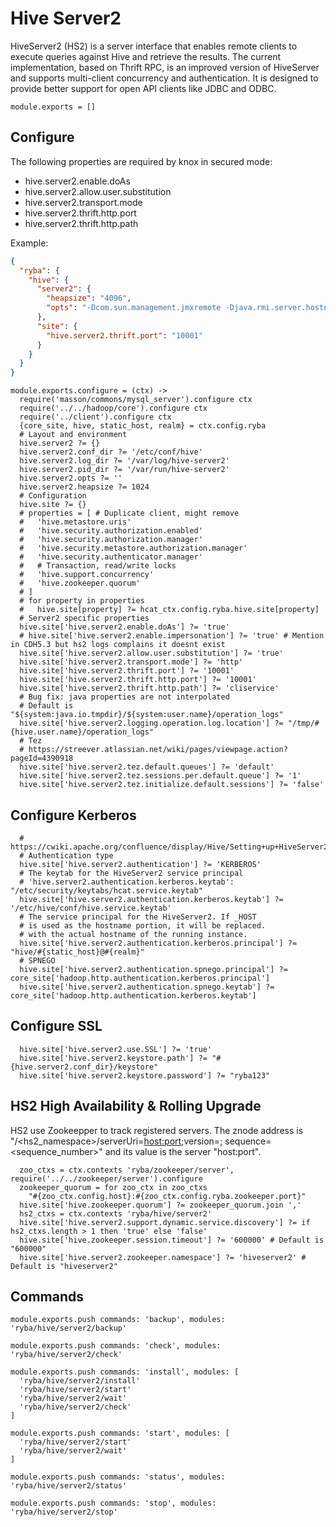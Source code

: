 
# Hive Server2

HiveServer2 (HS2) is a server interface that enables remote clients to execute
queries against Hive and retrieve the results. The current implementation, based
on Thrift RPC, is an improved version of HiveServer and supports multi-client
concurrency and authentication. It is designed to provide better support for
open API clients like JDBC and ODBC.

    module.exports = []

## Configure

The following properties are required by knox in secured mode:

*   hive.server2.enable.doAs
*   hive.server2.allow.user.substitution
*   hive.server2.transport.mode
*   hive.server2.thrift.http.port
*   hive.server2.thrift.http.path

Example:

```json
{
  "ryba": {
    "hive": {
      "server2": {
        "heapsize": "4096",
        "opts": "-Dcom.sun.management.jmxremote -Djava.rmi.server.hostname=130.98.196.54 -Dcom.sun.management.jmxremote.rmi.port=9526 -Dcom.sun.management.jmxremote.port=9526 -Dcom.sun.management.jmxremote.authenticate=false -Dcom.sun.management.jmxremote.ssl=false"
      },
      "site": {
        "hive.server2.thrift.port": "10001"
      }
    }
  }
}
```

    module.exports.configure = (ctx) ->
      require('masson/commons/mysql_server').configure ctx
      require('../../hadoop/core').configure ctx
      require('../client').configure ctx
      {core_site, hive, static_host, realm} = ctx.config.ryba
      # Layout and environment
      hive.server2 ?= {}
      hive.server2.conf_dir ?= '/etc/conf/hive'
      hive.server2.log_dir ?= '/var/log/hive-server2'
      hive.server2.pid_dir ?= '/var/run/hive-server2'
      hive.server2.opts ?= ''
      hive.server2.heapsize ?= 1024
      # Configuration
      hive.site ?= {}
      # properties = [ # Duplicate client, might remove
      #   'hive.metastore.uris'
      #   'hive.security.authorization.enabled'
      #   'hive.security.authorization.manager'
      #   'hive.security.metastore.authorization.manager'
      #   'hive.security.authenticator.manager'
      #   # Transaction, read/write locks
      #   'hive.support.concurrency'
      #   'hive.zookeeper.quorum'
      # ]
      # for property in properties
      #   hive.site[property] ?= hcat_ctx.config.ryba.hive.site[property]
      # Server2 specific properties
      hive.site['hive.server2.enable.doAs'] ?= 'true'
      # hive.site['hive.server2.enable.impersonation'] ?= 'true' # Mention in CDH5.3 but hs2 logs complains it doesnt exist
      hive.site['hive.server2.allow.user.substitution'] ?= 'true'
      hive.site['hive.server2.transport.mode'] ?= 'http'
      hive.site['hive.server2.thrift.port'] ?= '10001'
      hive.site['hive.server2.thrift.http.port'] ?= '10001'
      hive.site['hive.server2.thrift.http.path'] ?= 'cliservice'
      # Bug fix: java properties are not interpolated
      # Default is "${system:java.io.tmpdir}/${system:user.name}/operation_logs"
      hive.site['hive.server2.logging.operation.log.location'] ?= "/tmp/#{hive.user.name}/operation_logs"
      # Tez
      # https://streever.atlassian.net/wiki/pages/viewpage.action?pageId=4390918
      hive.site['hive.server2.tez.default.queues'] ?= 'default'
      hive.site['hive.server2.tez.sessions.per.default.queue'] ?= '1'
      hive.site['hive.server2.tez.initialize.default.sessions'] ?= 'false'

## Configure Kerberos

      # https://cwiki.apache.org/confluence/display/Hive/Setting+up+HiveServer2
      # Authentication type
      hive.site['hive.server2.authentication'] ?= 'KERBEROS'
      # The keytab for the HiveServer2 service principal
      # 'hive.server2.authentication.kerberos.keytab': "/etc/security/keytabs/hcat.service.keytab"
      hive.site['hive.server2.authentication.kerberos.keytab'] ?= '/etc/hive/conf/hive.service.keytab'
      # The service principal for the HiveServer2. If _HOST
      # is used as the hostname portion, it will be replaced.
      # with the actual hostname of the running instance.
      hive.site['hive.server2.authentication.kerberos.principal'] ?= "hive/#{static_host}@#{realm}"
      # SPNEGO
      hive.site['hive.server2.authentication.spnego.principal'] ?= core_site['hadoop.http.authentication.kerberos.principal']
      hive.site['hive.server2.authentication.spnego.keytab'] ?= core_site['hadoop.http.authentication.kerberos.keytab']

## Configure SSL

      hive.site['hive.server2.use.SSL'] ?= 'true'
      hive.site['hive.server2.keystore.path'] ?= "#{hive.server2.conf_dir}/keystore"
      hive.site['hive.server2.keystore.password'] ?= "ryba123"

## HS2 High Availability & Rolling Upgrade

HS2 use Zookeepper to track registered servers. The znode address is 
"/<hs2_namespace>/serverUri=<host:port>;version=<versionInfo>; sequence=<sequence_number>"
and its value is the server "host:port".

      zoo_ctxs = ctx.contexts 'ryba/zookeeper/server', require('../../zookeeper/server').configure
      zookeeper_quorum = for zoo_ctx in zoo_ctxs
        "#{zoo_ctx.config.host}:#{zoo_ctx.config.ryba.zookeeper.port}"
      hive.site['hive.zookeeper.quorum'] ?= zookeeper_quorum.join ','
      hs2_ctxs = ctx.contexts 'ryba/hive/server2'
      hive.site['hive.server2.support.dynamic.service.discovery'] ?= if hs2_ctxs.length > 1 then 'true' else 'false'
      hive.site['hive.zookeeper.session.timeout'] ?= '600000' # Default is "600000"
      hive.site['hive.server2.zookeeper.namespace'] ?= 'hiveserver2' # Default is "hiveserver2"

## Commands

    module.exports.push commands: 'backup', modules: 'ryba/hive/server2/backup'

    module.exports.push commands: 'check', modules: 'ryba/hive/server2/check'

    module.exports.push commands: 'install', modules: [
      'ryba/hive/server2/install'
      'ryba/hive/server2/start'
      'ryba/hive/server2/wait'
      'ryba/hive/server2/check'
    ]

    module.exports.push commands: 'start', modules: [
      'ryba/hive/server2/start'
      'ryba/hive/server2/wait'
    ]

    module.exports.push commands: 'status', modules: 'ryba/hive/server2/status'

    module.exports.push commands: 'stop', modules: 'ryba/hive/server2/stop'
